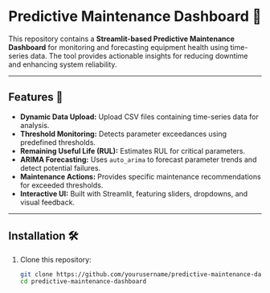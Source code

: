 # Predictive Maintenance Dashboard 🔧

This repository contains a **Streamlit-based Predictive Maintenance Dashboard** for monitoring and forecasting equipment health using time-series data. The tool provides actionable insights for reducing downtime and enhancing system reliability.

---

## Features 🚀

- **Dynamic Data Upload:** Upload CSV files containing time-series data for analysis.
- **Threshold Monitoring:** Detects parameter exceedances using predefined thresholds.
- **Remaining Useful Life (RUL):** Estimates RUL for critical parameters.
- **ARIMA Forecasting:** Uses `auto_arima` to forecast parameter trends and detect potential failures.
- **Maintenance Actions:** Provides specific maintenance recommendations for exceeded thresholds.
- **Interactive UI:** Built with Streamlit, featuring sliders, dropdowns, and visual feedback.

---

## Installation 🛠️

1. Clone this repository:
   ```bash
   git clone https://github.com/yourusername/predictive-maintenance-dashboard.git
   cd predictive-maintenance-dashboard
